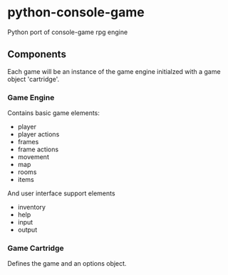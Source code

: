 # python-console-game
Python port of console-game rpg engine

## Components

Each game will be an instance of the game engine initialzed with a game object 'cartridge'.

### Game Engine

Contains basic game elements:
- player
- player actions
- frames
- frame actions
- movement
- map
- rooms
- items

And user interface support elements
- inventory
- help
- input
- output


### Game Cartridge

Defines the game and an options object.
